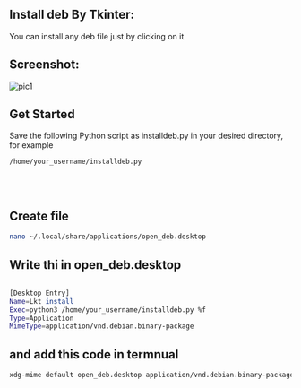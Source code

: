 
## Install deb By Tkinter:
You can install any deb file just by clicking on it

## Screenshot:
![pic1](https://i.ibb.co/0YtCvqT/photo-2024-07-18-02-15-09.jpg)


## Get Started
Save the following Python script as installdeb.py in your desired directory, for example

```
/home/your_username/installdeb.py
```
<br /><br />

## Create file 
```bash
nano ~/.local/share/applications/open_deb.desktop
```
## Write thi in open_deb.desktop
```bash

[Desktop Entry]
Name=Lkt install
Exec=python3 /home/your_username/installdeb.py %f
Type=Application
MimeType=application/vnd.debian.binary-package
```
## and add this code in termnual
```bash
xdg-mime default open_deb.desktop application/vnd.debian.binary-package
```
